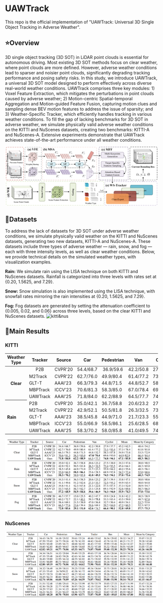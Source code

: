 # UAWTrack

This repo is the official implementation of "UAWTrack: Universal 3D Single Object Tracking in Adverse Weather".


## :star:Overview


3D single object tracking (3D SOT) in LiDAR point clouds is essential for autonomous driving. Most existing 3D SOT methods focus on clear weather, where point clouds are more defined. However, adverse weather conditions lead to sparser and noisier point clouds, significantly degrading tracking performance and posing safety risks. In this study, we introduce UAWTrack, a universal 3D SOT model designed to perform effectively across diverse real-world weather conditions. UAWTrack comprises three key modules: 1) Voxel Feature Extraction, which mitigates the perturbations in point clouds caused by adverse weather; 2) Motion-centric Spatial-temporal Aggregation and Motion-guided Feature Fusion, capturing motion clues and sampling dense BEV motion features to address the issue of sparsity; and 3) Weather-Specific Tracker, which efficiently handles tracking in various weather conditions. To fill the gap of lacking benchmarks for 3D SOT in adverse weather, we simulate physically valid adverse weather conditions on the KITTI and NuScenes datasets, creating two benchmarks: KITTI-A and NuScenes-A. Extensive experiments demonstrate that UAWTrack achieves state-of-the-art performance under all weather conditions.


![UAWTrack](figures/pipeline.png)


## :scroll:Datasets


To address the lack of datasets for 3D SOT under adverse weather conditions, we simulate physically valid weather on the KITTI and NuScenes datasets, generating two new datasets, KITTI-A and NuScenes-A. These datasets include three types of adverse weather — rain, snow, and fog — each with three intensity levels, as well as clear weather conditions. Below, we provide technical details on the simulated weather types, with visualization examples.


**Rain:** We simulate rain using the LISA technique on both KITTI and NuScenes datasets. Rainfall is categorized into three levels with rates set at {0.20, 1.5625, and 7.29}.


**Snow:** Snow simulation is also implemented using the LISA technique, with snowfall rates mirroring the rain intensities at {0.20, 1.5625, and 7.29}.


**Fog:** Fog datasets are generated by setting the attenuation coefficient to {0.005, 0.02, and 0.06} across three levels, based on the clear KITTI and NuScenes datasets.
![kitti&nus](figures/dataset.png)


## :crown:Main Results
### KITTI
<table>
<thead>
<tr>
<th align="center">Weather Type</th>
<th align="center">Tracker</th>
<th align="center">Source</th>
<th align="center">Car</th>
<th align="center">Pedestrian</th>
<th align="center">Van</th>
<th align="center">Cyclist</th>
<th align="center">Mean</th>
<th align="center">Mean by Category</th>
</tr>
</thead>
  
<tr>
<th align="center" rowspan="5" nowrap="nowrap">Clear</th>
<td align="center">P2B</td>
<td align="center">CVPR'20</td>
<td align="center">54.4/68.7</td>
<td align="center">36.9/59.6</td>
<td align="center">42.2/50.8</td>
<td align="center">27.9/37.7</td>
<td align="center">45.2/62.5</td>
<td align="center">40.4/54.2</td>
</tr>
<tr>
<td align="left">M2Track</td>
<td align="left">CVPR'22</td>
<td align="left">62.7/76.0</td>
<td align="left">49.9/80.4</td>
<td align="left">61.4/77.2</td>
<td align="left">73.1/93.4</td>
<td align="left">57.3/78.4</td>
<td align="left">61.8/81.8</td>
</tr>
<tr>
<td align="left">GLT-T</td>
<td align="left">AAAI'23</td>
<td align="left">66.3/79.3</td>
<td align="left">44.8/71.5</td>
<td align="left">44.8/52.7</td>
<td align="left">58.3/87.8</td>
<td align="left">54.9/73.8</td>
<td align="left">53.5/72.9</td>
</tr>
<tr>
<td align="left">MBPTrack</td>
<td align="left">ICCV'23</td>
<td align="left">70.6/81.3</td>
<td align="left">58.3/85.0</td>
<td align="left">67.0/78.4</td>
<td align="left">69.6/93.0</td>
<td align="left">64.9/82.9</td>
<td align="left">66.4/84.4</td>
</tr>
<tr>
<td align="left">UAWTrack</td>
<td align="left">AAAI'25</td>
<td align="left">71.8/84.0</td>
<td align="left">62.2/88.9</td>
<td align="left">64.5/77.7</td>
<td align="left">74.8/94.1</td>
<td align="left">67.1/85.8</td>
<td align="left">68.3/86.1</td>
</tr>
  
<tr> 
<th align="left" rowspan="5" nowrap="nowrap">Rain</th>
<td align="left">P2B</td>
<td align="left">CVPR'20</td>
<td align="left">35.0/42.1</td>
<td align="left">36.7/58.8</td>
<td align="left">20.6/23.2</td>
<td align="left">27.5/38.0</td>
<td align="left">34.3/47.6</td>
<td align="left">30.0/40.5</td>
</tr>
<tr>
<td align="left">M2Track</td>
<td align="left">CVPR'22</td>
<td align="left">42.9/52.1</td>
<td align="left">50.5/81.8</td>
<td align="left">26.3/32.5</td>
<td align="left">73.4/93.5</td>
<td align="left">45.4/64.1</td>
<td align="left">45.4/64.1</td>
</tr>
<tr>
<td align="left">GLT-T</td>
<td align="left">AAAI'23</td>
<td align="left">38.5/45.8</td>
<td align="left">44.9/71.0</td>
<td align="left">21.7/23.3</td>
<td align="left">55.9/84.2</td>
<td align="left">40.2/55.6</td>
<td align="left">40.2/55.6</td>
</tr>
<tr>
<td align="left">MBPTrack</td>
<td align="left">ICCV'23</td>
<td align="left">55.0/66.9</td>
<td align="left">58.5/86.1</td>
<td align="left">25.6/28.5</td>
<td align="left">68.9/92.8</td>
<td align="left">54.2/72.4</td>
<td align="left">52.0/68.6</td>
</tr>
<tr>
<td align="left">UAWTrack</td>
<td align="left">AAAI'25</td>
<td align="left">58.3/70.2</td>
<td align="left">58.0/85.8</td>
<td align="left">41.0/49.5</td>
<td align="left">74.5/94.1</td>
<td align="left">57.0/75.6</td>
<td align="left">60.3/74.9</td>
</tr>
</table>

![kitti](figures/kitti.png)


### NuScenes
![nus](figures/nus.png)
